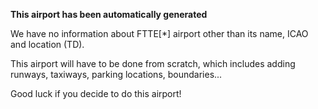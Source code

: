 **This airport has been automatically generated**

We have no information about FTTE[*] airport other than its name, ICAO and location (TD).

This airport will have to be done from scratch, which includes adding runways, taxiways, parking locations, boundaries...

Good luck if you decide to do this airport!